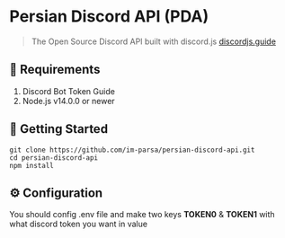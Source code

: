 # Persian Discord API (PDA)
> The Open Source Discord API built with discord.js [discordjs.guide](https://discordjs.guide)


## 🔧 Requirements
1. Discord Bot Token Guide
2. Node.js v14.0.0 or newer


## 🚀 Getting Started

```
git clone https://github.com/im-parsa/persian-discord-api.git
cd persian-discord-api
npm install
```


## ⚙️ Configuration

You should config .env file and make two keys **TOKEN0** & **TOKEN1** with what discord token you want in value

